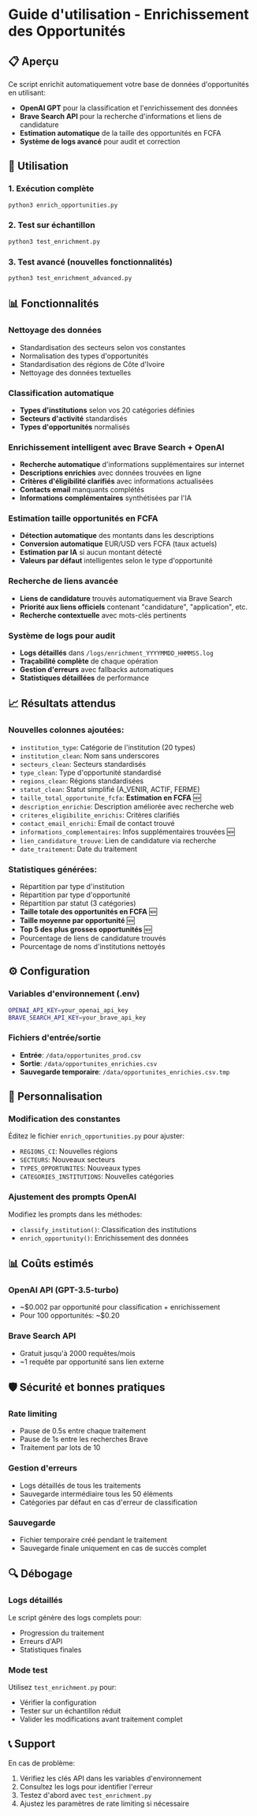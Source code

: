 # Guide d'utilisation - Enrichissement des Opportunités

## 📋 Aperçu

Ce script enrichit automatiquement votre base de données d'opportunités en utilisant:
- **OpenAI GPT** pour la classification et l'enrichissement des données
- **Brave Search API** pour la recherche d'informations et liens de candidature
- **Estimation automatique** de la taille des opportunités en FCFA
- **Système de logs avancé** pour audit et correction

## 🚀 Utilisation

### 1. Exécution complète
```bash
python3 enrich_opportunities.py
```

### 2. Test sur échantillon
```bash
python3 test_enrichment.py
```

### 3. Test avancé (nouvelles fonctionnalités)
```bash
python3 test_enrichment_advanced.py
```

## 📊 Fonctionnalités

### Nettoyage des données
- Standardisation des secteurs selon vos constantes
- Normalisation des types d'opportunités
- Standardisation des régions de Côte d'Ivoire
- Nettoyage des données textuelles

### Classification automatique
- **Types d'institutions** selon vos 20 catégories définies
- **Secteurs d'activité** standardisés
- **Types d'opportunités** normalisés

### Enrichissement intelligent avec Brave Search + OpenAI
- **Recherche automatique** d'informations supplémentaires sur internet
- **Descriptions enrichies** avec données trouvées en ligne
- **Critères d'éligibilité clarifiés** avec informations actualisées
- **Contacts email** manquants complétés
- **Informations complémentaires** synthétisées par l'IA

### Estimation taille opportunités en FCFA
- **Détection automatique** des montants dans les descriptions
- **Conversion automatique** EUR/USD vers FCFA (taux actuels)
- **Estimation par IA** si aucun montant détecté
- **Valeurs par défaut** intelligentes selon le type d'opportunité

### Recherche de liens avancée
- **Liens de candidature** trouvés automatiquement via Brave Search
- **Priorité aux liens officiels** contenant "candidature", "application", etc.
- **Recherche contextuelle** avec mots-clés pertinents

### Système de logs pour audit
- **Logs détaillés** dans `/logs/enrichment_YYYYMMDD_HHMMSS.log`
- **Traçabilité complète** de chaque opération
- **Gestion d'erreurs** avec fallbacks automatiques
- **Statistiques détaillées** de performance

## 📈 Résultats attendus

### Nouvelles colonnes ajoutées:
- `institution_type`: Catégorie de l'institution (20 types)
- `institution_clean`: Nom sans underscores
- `secteurs_clean`: Secteurs standardisés 
- `type_clean`: Type d'opportunité standardisé
- `regions_clean`: Régions standardisées
- `statut_clean`: Statut simplifié (A_VENIR, ACTIF, FERME)
- `taille_total_opportunite_fcfa`: **Estimation en FCFA** 🆕
- `description_enrichie`: Description améliorée avec recherche web
- `criteres_eligibilite_enrichis`: Critères clarifiés
- `contact_email_enrichi`: Email de contact trouvé
- `informations_complementaires`: Infos supplémentaires trouvées 🆕
- `lien_candidature_trouve`: Lien de candidature via recherche
- `date_traitement`: Date du traitement

### Statistiques générées:
- Répartition par type d'institution
- Répartition par type d'opportunité  
- Répartition par statut (3 catégories)
- **Taille totale des opportunités en FCFA** 🆕
- **Taille moyenne par opportunité** 🆕
- **Top 5 des plus grosses opportunités** 🆕
- Pourcentage de liens de candidature trouvés
- Pourcentage de noms d'institutions nettoyés

## ⚙️ Configuration

### Variables d'environnement (.env)
```bash
OPENAI_API_KEY=your_openai_api_key
BRAVE_SEARCH_API_KEY=your_brave_api_key
```

### Fichiers d'entrée/sortie
- **Entrée**: `/data/opportunites_prod.csv`
- **Sortie**: `/data/opportunites_enrichies.csv`
- **Sauvegarde temporaire**: `/data/opportunites_enrichies.csv.tmp`

## 🔧 Personnalisation

### Modification des constantes
Éditez le fichier `enrich_opportunities.py` pour ajuster:
- `REGIONS_CI`: Nouvelles régions
- `SECTEURS`: Nouveaux secteurs
- `TYPES_OPPORTUNITES`: Nouveaux types
- `CATEGORIES_INSTITUTIONS`: Nouvelles catégories

### Ajustement des prompts OpenAI
Modifiez les prompts dans les méthodes:
- `classify_institution()`: Classification des institutions
- `enrich_opportunity()`: Enrichissement des données

## 📊 Coûts estimés

### OpenAI API (GPT-3.5-turbo)
- ~$0.002 par opportunité pour classification + enrichissement
- Pour 100 opportunités: ~$0.20

### Brave Search API
- Gratuit jusqu'à 2000 requêtes/mois
- ~1 requête par opportunité sans lien externe

## 🛡️ Sécurité et bonnes pratiques

### Rate limiting
- Pause de 0.5s entre chaque traitement
- Pause de 1s entre les recherches Brave
- Traitement par lots de 10

### Gestion d'erreurs
- Logs détaillés de tous les traitements
- Sauvegarde intermédiaire tous les 50 éléments
- Catégories par défaut en cas d'erreur de classification

### Sauvegarde
- Fichier temporaire créé pendant le traitement
- Sauvegarde finale uniquement en cas de succès complet

## 🔍 Débogage

### Logs détaillés
Le script génère des logs complets pour:
- Progression du traitement
- Erreurs d'API
- Statistiques finales

### Mode test
Utilisez `test_enrichment.py` pour:
- Vérifier la configuration
- Tester sur un échantillon réduit
- Valider les modifications avant traitement complet

## 📞 Support

En cas de problème:
1. Vérifiez les clés API dans les variables d'environnement
2. Consultez les logs pour identifier l'erreur
3. Testez d'abord avec `test_enrichment.py`
4. Ajustez les paramètres de rate limiting si nécessaire